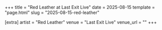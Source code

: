 +++
title = "Red Leather at Last Exit Live"
date = 2025-08-15
template = "page.html"
slug = "2025-08-15-red-leather"

[extra]
artist = "Red Leather"
venue = "Last Exit Live"
venue_url = ""
+++
